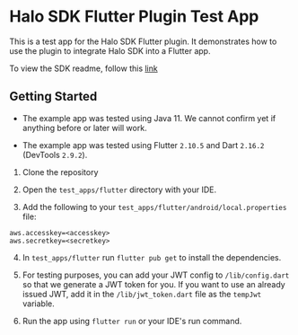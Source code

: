 # Halo SDK Flutter Plugin Test App

This is a test app for the Halo SDK Flutter plugin. It demonstrates how to use the plugin to integrate Halo SDK into a Flutter app.

To view the SDK readme, follow this [link](../../plugins/flutter/README.md)

## Getting Started

- The example app was tested using Java 11. We cannot confirm yet if anything before or later will work.

- The example app was tested using Flutter `2.10.5` and Dart `2.16.2` (DevTools `2.9.2`).

1. Clone the repository

2. Open the `test_apps/flutter` directory with your IDE.

3. Add the following to your `test_apps/flutter/android/local.properties` file:
```
aws.accesskey=<accesskey>
aws.secretkey=<secretkey>
```

4. In `test_apps/flutter` run `flutter pub get` to install the dependencies.

5. For testing purposes, you can add your JWT config to `/lib/config.dart` so that we generate a JWT token for you. If you want to use an already issued JWT, add it in the `/lib/jwt_token.dart` file as the `tempJwt` variable.

6. Run the app using `flutter run` or your IDE's run command.
